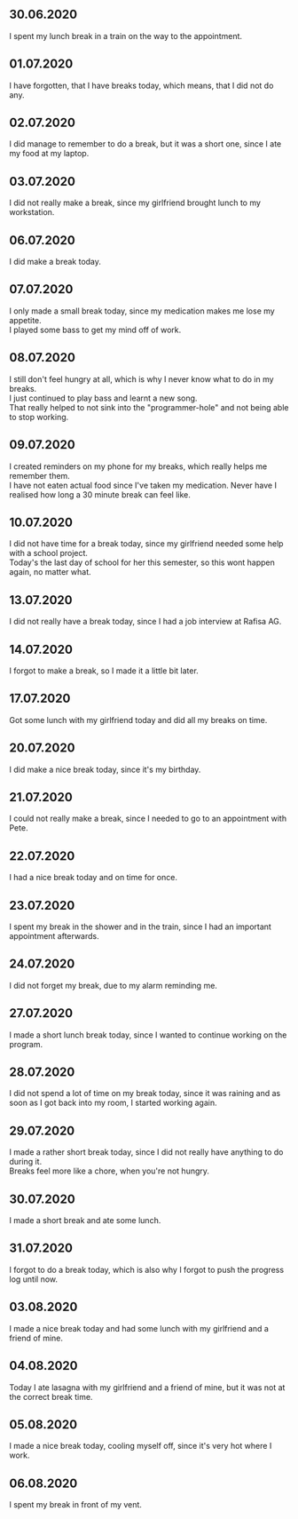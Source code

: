 ## 30.06.2020  
I spent my lunch break in a train on the way to the appointment.  
  
## 01.07.2020  
I have forgotten, that I have breaks today, which means, that I did not do any.  
  
## 02.07.2020  
I did manage to remember to do a break, but it was a short one, since I ate my food at my laptop.  
  
## 03.07.2020  
I did not really make a break, since my girlfriend brought lunch to my workstation.  
  
## 06.07.2020  
I did make a break today.  
  
## 07.07.2020  
I only made a small break today, since my medication makes me lose my appetite.  
I played some bass to get my mind off of work.  
  
## 08.07.2020  
I still don't feel hungry at all, which is why I never know what to do in my breaks.  
I just continued to play bass and learnt a new song.  
That really helped to not sink into the "programmer-hole" and not being able to stop working.  
  
## 09.07.2020  
I created reminders on my phone for my breaks, which really helps me remember them.  
I have not eaten actual food since I've taken my medication. 
Never have I realised how long a 30 minute break can feel like.  
  
## 10.07.2020  
I did not have time for a break today, since my girlfriend needed some help with a school project.  
Today's the last day of school for her this semester, so this wont happen again, no matter what.  
  
## 13.07.2020
I did not really have a break today, since I had a job interview at Rafisa AG.  
  
## 14.07.2020  
I forgot to make a break, so I made it a little bit later.  
  
## 17.07.2020  
Got some lunch with my girlfriend today and did all my breaks on time.  
  
## 20.07.2020  
I did make a nice break today, since it's my birthday.  
  
## 21.07.2020  
I could not really make a break, since I needed to go to an appointment with Pete.  
  
## 22.07.2020  
I had a nice break today and on time for once.  
  
## 23.07.2020  
I spent my break in the shower and in the train, since I had an important appointment afterwards.  
  
## 24.07.2020  
I did not forget my break, due to my alarm reminding me.  
  
## 27.07.2020  
I made a short lunch break today, since I wanted to continue working on the program.  
  
## 28.07.2020  
I did not spend a lot of time on my break today, since it was raining and as soon as I got back into my room, I started working again.  
  
## 29.07.2020  
I made a rather short break today, since I did not really have anything to do during it.  
Breaks feel more like a chore, when you're not hungry.  
  
## 30.07.2020  
I made a short break and ate some lunch.  
  
## 31.07.2020  
I forgot to do a break today, which is also why I forgot to push the progress log until now.  
  
## 03.08.2020  
I made a nice break today and had some lunch with my girlfriend and a friend of mine.  
  
## 04.08.2020  
Today I ate lasagna with my girlfriend and a friend of mine, but it was not at the correct break time.  
  
## 05.08.2020  
I made a nice break today, cooling myself off, since it's very hot where I work.  
  
## 06.08.2020  
I spent my break in front of my vent.